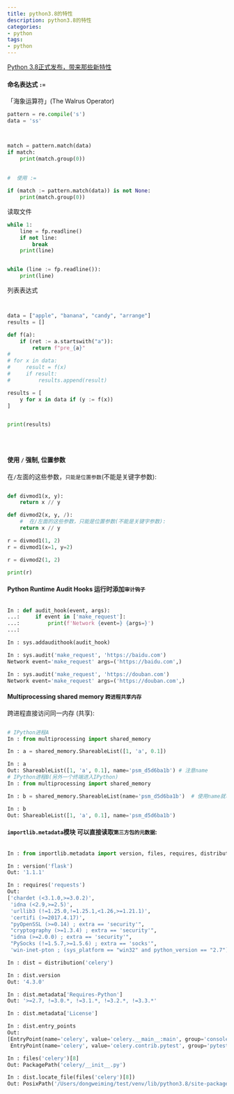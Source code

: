 ```yaml
---
title: python3.8的特性
description: python3.8的特性
categories:
- python
tags:
- python
---
```


[Python 3.8正式发布，带来那些新特性](https://www.dongwm.com/post/whats-new-in-python-3-dot-8/?hmsr=pycourses.com&utm_source=pycourses.com&utm_medium=pycourses.com)


#### 命名表达式 `:=`

「海象运算符」(The Walrus Operator)


```python
pattern = re.compile('s')
data = 'ss'



match = pattern.match(data)
if match:
    print(match.group(0))
    
    
#  使用 := 

if (match := pattern.match(data)) is not None:
    print(match.group(0))


```

读取文件

```python
while 1:
    line = fp.readline()
    if not line:
        break
    print(line)


while (line := fp.readline()):
    print(line)
```

列表表达式

```python


data = ["apple", "banana", "candy", "arrange"]
results = []

def f(a):
    if (ret := a.startswith("a")):
        return f"pre_{a}"
#
# for x in data:
#     result = f(x)
#     if result:
#         results.append(result)

results = [
    y for x in data if (y := f(x))
]


print(results)





```


#### 使用 `/` 强制, 位置参数

在`/`左面的这些参数，`只能是位置参数`(不能是关键字参数):

```python

def divmod1(x, y):
    return x // y

def divmod2(x, y, /):
    #  在/左面的这些参数，只能是位置参数(不能是关键字参数):
    return x // y

r = divmod1(1, 2)
r = divmod1(x=1, y=2)

r = divmod2(1, 2)

print(r)

```

#### Python Runtime Audit Hooks 运行时添加`审计钩子`


```python

In : def audit_hook(event, args):
...:     if event in ['make_request']:
...:         print(f'Network {event=} {args=}')
...:

In : sys.addaudithook(audit_hook)

In : sys.audit('make_request', 'https://baidu.com')
Network event='make_request' args=('https://baidu.com',)

In : sys.audit('make_request', 'https://douban.com')
Network event='make_request' args=('https://douban.com',)

```


#### Multiprocessing shared memory  `跨进程共享内存`
 
跨进程直接访问同一内存 (共享):


```python

# IPython进程A
In : from multiprocessing import shared_memory

In : a = shared_memory.ShareableList([1, 'a', 0.1])

In : a
Out: ShareableList([1, 'a', 0.1], name='psm_d5d6ba1b') # 注意name
# IPython进程B(另外一个终端进入IPython)
In : from multiprocessing import shared_memory

In : b = shared_memory.ShareableList(name='psm_d5d6ba1b')  # 使用name就可以共享内存

In : b
Out: ShareableList([1, 'a', 0.1], name='psm_d5d6ba1b')
```


#### `importlib.metadata`模块 可以直接读取`第三方包的元数据`:


```python

In : from importlib.metadata import version, files, requires, distribution

In : version('flask')
Out: '1.1.1'

In : requires('requests')
Out:
['chardet (<3.1.0,>=3.0.2)',
 'idna (<2.9,>=2.5)',
 'urllib3 (!=1.25.0,!=1.25.1,<1.26,>=1.21.1)',
 'certifi (>=2017.4.17)',
 "pyOpenSSL (>=0.14) ; extra == 'security'",
 "cryptography (>=1.3.4) ; extra == 'security'",
 "idna (>=2.0.0) ; extra == 'security'",
 "PySocks (!=1.5.7,>=1.5.6) ; extra == 'socks'",
 'win-inet-pton ; (sys_platform == "win32" and python_version == "2.7") and extra == \'socks\'']

In : dist = distribution('celery')

In : dist.version
Out: '4.3.0'

In : dist.metadata['Requires-Python']
Out: '>=2.7, !=3.0.*, !=3.1.*, !=3.2.*, !=3.3.*'

In : dist.metadata['License']

In : dist.entry_points
Out:
[EntryPoint(name='celery', value='celery.__main__:main', group='console_scripts'),
 EntryPoint(name='celery', value='celery.contrib.pytest', group='pytest11')]

In : files('celery')[8]
Out: PackagePath('celery/__init__.py')

In : dist.locate_file(files('celery')[8])
Out: PosixPath('/Users/dongweiming/test/venv/lib/python3.8/site-packages/celery/__init__.py'

```





